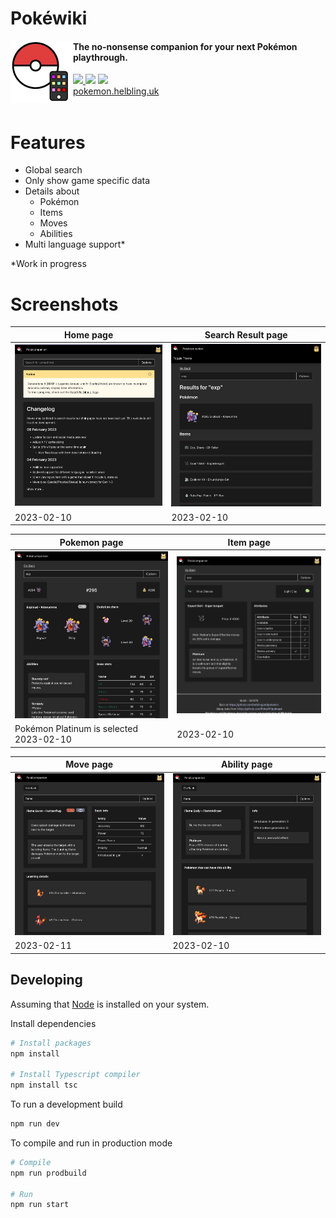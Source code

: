 # Pokéwiki

<img align="left" width="100" height="100" src="./public/favicon.png" style="padding-bottom: 20px;">
<h4>The no-nonsense companion for your next Pokémon playthrough.</h4>
<a href="https://vercel.com/"><img src="https://img.shields.io/badge/vercel-%23000000.svg?style=for-the-badge&logo=vercel&logoColor=white">
<a href="https://github.com/helblingjoel/pokewiki/commits/main"><img src="https://badgen.net/github/commits/helblingjoel/pokewiki/main"></a>
<a href="https://github.com/helblingjoel/pokewiki/commits/main"><img src="https://badgen.net/github/last-commit/helblingjoel/pokewiki/main"></a>
<div/>
<a href="https://pokemon.helbling.uk">pokemon.helbling.uk</a>

</br>

</br>

# Features

- Global search
- Only show game specific data
- Details about
  - Pokémon
  - Items
  - Moves
  - Abilities
- Multi language support\*

\*Work in progress

# Screenshots

| Home page                             | Search Result page                    |
| ------------------------------------- | ------------------------------------- |
| ![Search results](./.github/home.jpg) | ![Pokemon page](./.github/search.jpg) |
| 2023-02-10                            | 2023-02-10                            |

| Pokemon page                            | Item page                   |
| --------------------------------------- | --------------------------- |
| ![Pokemon page](./.github/pokemon.jpg)  | ![Item](./.github/item.jpg) |
| Pokémon Platinum is selected 2023-02-10 | 2023-02-10                  |

| Move page                        | Ability page                           |
| -------------------------------- | -------------------------------------- |
| ![Move page](./.github/move.jpg) | ![Ability page](./.github/ability.jpg) |
| 2023-02-11                       | 2023-02-10                             |

## Developing

Assuming that <a href="https://nodejs.org/en/">Node</a> is installed on your system.

Install dependencies

```sh
# Install packages
npm install

# Install Typescript compiler
npm install tsc
```

To run a development build

```sh
npm run dev
```

To compile and run in production mode

```sh
# Compile
npm run prodbuild

# Run
npm run start
```
